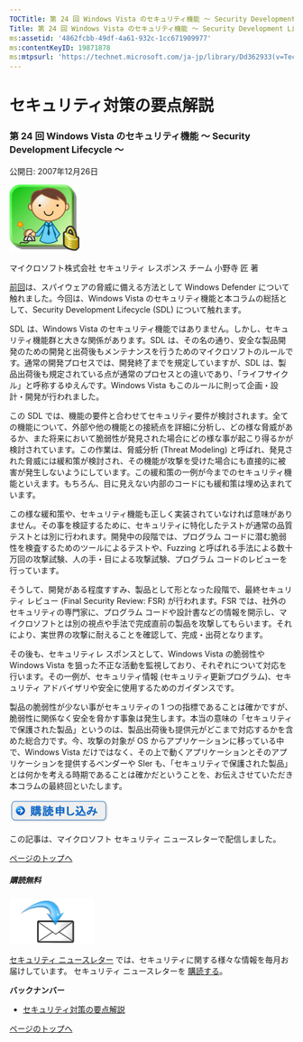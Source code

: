 ```yaml
---
TOCTitle: 第 24 回 Windows Vista のセキュリティ機能 ～ Security Development Lifecycle ～
Title: 第 24 回 Windows Vista のセキュリティ機能 ～ Security Development Lifecycle ～
ms:assetid: '4862fcbb-49df-4a61-932c-1cc671909977'
ms:contentKeyID: 19871878
ms:mtpsurl: 'https://technet.microsoft.com/ja-jp/library/Dd362933(v=TechNet.10)'
---
```


セキュリティ対策の要点解説
==========================

### 第 24 回 Windows Vista のセキュリティ機能 ～ Security Development Lifecycle ～

公開日: 2007年12月26日

![](images/Dd362933.SecPoint(ja-jp,TechNet.10).gif)

マイクロソフト株式会社
セキュリティ レスポンス チーム
小野寺 匠 著

[前回](https://technet.microsoft.com/ja-jp/library/c8793631-1493-430d-a2e0-473fd9817c01(v=TechNet.10))は、スパイウェアの脅威に備える方法として Windows Defender について触れました。今回は、Windows Vista のセキュリティ機能と本コラムの総括として、Security Development Lifecycle (SDL) について触れます。

SDL は、Windows Vista のセキュリティ機能ではありません。しかし、セキュリティ機能群と大きな関係があります。SDL は、その名の通り、安全な製品開発のための開発と出荷後もメンテナンスを行うためのマイクロソフトのルールです。通常の開発プロセスでは、開発終了までを規定していますが、SDL は、製品出荷後も規定されている点が通常のプロセスとの違いであり、「ライフサイクル」と呼称するゆえんです。Windows Vista もこのルールに則って企画・設計・開発が行われました。

この SDL では、機能の要件と合わせてセキュリティ要件が検討されます。全ての機能について、外部や他の機能との接続点を詳細に分析し、どの様な脅威があるか、また将来において脆弱性が発見された場合にどの様な事が起こり得るかが検討されています。この作業は、脅威分析 (Threat Modeling) と呼ばれ、発見された脅威には緩和策が検討され、その機能が攻撃を受けた場合にも直接的に被害が発生しないようにしています。この緩和策の一例が今までのセキュリティ機能といえます。もちろん、目に見えない内部のコードにも緩和策は埋め込まれています。

この様な緩和策や、セキュリティ機能も正しく実装されていなければ意味がありません。その事を検証するために、セキュリティに特化したテストが通常の品質テストとは別に行われます。開発中の段階では、プログラム コードに潜む脆弱性を検査するためのツールによるテストや、Fuzzing と呼ばれる手法による数十万回の攻撃試験、人の手・目による攻撃試験、プログラム コードのレビューを行っています。

そうして、開発がある程度すすみ、製品として形となった段階で、最終セキュリティ レビュー (Final Security Review: FSR) が行われます。FSR では、社外のセキュリティの専門家に、プログラム コードや設計書などの情報を開示し、マイクロソフトとは別の視点や手法で完成直前の製品を攻撃してもらいます。それにより、実世界の攻撃に耐えることを確認して、完成・出荷となります。

その後も、セキュリティレ スポンスとして、Windows Vista の脆弱性や Windows Vista を狙った不正な活動を監視しており、それぞれについて対応を行います。その一例が、セキュリティ情報 (セキュリティ更新プログラム)、セキュリティ アドバイザリや安全に使用するためのガイダンスです。

製品の脆弱性が少ない事がセキュリティの 1 つの指標であることは確かですが、脆弱性に関係なく安全を脅かす事象は発生します。本当の意味の「セキュリティで保護された製品」というのは、製品出荷後も提供元がどこまで対応するかを含めた総合力です。今、攻撃の対象が OS からアプリケーションに移っている中で、Windows Vista だけではなく、その上で動くアプリケーションとそのアプリケーションを提供するベンダーや SIer も、「セキュリティで保護された製品」とは何かを考える時期であることは確かだということを、お伝えさせていただき本コラムの最終回といたします。

[![](images/Dd362933.btn_reg_today(ja-jp,TechNet.10).jpg)](https://technet.microsoft.com/ja-jp/library/d2607610-3137-420b-9bbf-2552bec68922(v=TechNet.10))

この記事は、マイクロソフト セキュリティ ニュースレターで配信しました。

[](#mainsection)[ページのトップへ](#mainsection)

##### 購読無料

![](images/Dd362933.subscribe(ja-jp,TechNet.10).gif)

[セキュリティ ニュースレター](https://www.microsoft.com/japan/technet/security/secnews/default.mspx) では、セキュリティに関する様々な情報を毎月お届けしています。
セキュリティ ニュースレターを [購読する](https://technet.microsoft.com/ja-jp/library/d2607610-3137-420b-9bbf-2552bec68922(v=TechNet.10))。

**バックナンバー**
-   [セキュリティ対策の要点解説](https://technet.microsoft.com/ja-jp/library/f301b3b4-fdcc-43f8-846e-135538db4edf(v=TechNet.10))

[](#mainsection)[ページのトップへ](#mainsection)
